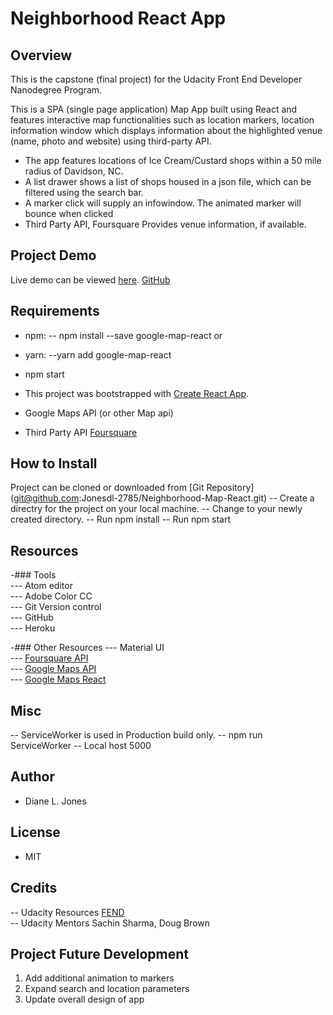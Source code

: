 # Neighborhood React App

## Overview

This is the capstone (final project) for the Udacity Front End Developer Nanodegree Program.

This is a SPA (single page application) Map App built using React and features interactive map functionalities such as location markers, location information window which displays information about the highlighted venue (name, photo and website) using third-party API.

- The app features locations of Ice Cream/Custard shops within a 50 mile radius of Davidson, NC.
- A list drawer shows a list of shops housed in a json file, which can be filtered using the search bar.
- A marker click will supply an infowindow. The animated marker will bounce when clicked
- Third Party API, Foursquare Provides venue information, if available.

## Project Demo
Live demo can be viewed [here](https://cryptic-mesa-49268.herokuapp.com/).
[GitHub](https://jonesdl-2785.github.io/Neighborhood-Map-React/)
## Requirements
- npm:
-- npm install --save google-map-react
 or
- yarn:
--yarn add google-map-react

- npm start
- This project was bootstrapped with [Create React App](https://github.com/facebook/create-react-app).
- Google Maps API (or other Map api)
- Third Party API [Foursquare](https://developer.foursquare.com/)
## How to Install
Project can be cloned or downloaded from [Git Repository] (git@github.com:Jonesdl-2785/Neighborhood-Map-React.git)
-- Create a directry for the project on your local machine.
-- Change to your newly created directory.
-- Run npm install
-- Run npm start
## Resources
-### Tools <br>
--- Atom editor <br>
--- Adobe Color CC <br>
--- Git Version control <br>
--- GitHub <br>
--- Heroku

-### Other Resources
--- Material UI <br>
--- [Foursquare API](https://developer.foursquare.com/)<br>
--- [Google Maps API](https://developers.google.com/maps/documentation/javascript/tutorial) <br>
--- [Google Maps React](https://www.fullstackreact.com/articles/how-to-write-a-google-maps-react-component/)

## Misc
-- ServiceWorker is used in Production build only.
-- npm run ServiceWorker
-- Local host 5000

## Author
- Diane L. Jones
## License
- MIT
## Credits
-- Udacity Resources
  [FEND](https://sites.google.com/udacity.com/gwgdevscholarship/fend/fend-resources) <br>
-- Udacity Mentors
   Sachin Sharma, Doug Brown

## Project Future Development
1.  Add additional animation to markers
2.  Expand search and location parameters
3.  Update overall design of app
